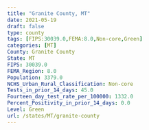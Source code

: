 ```yaml
---
title: "Granite County, MT"
date: 2021-05-19
draft: false
type: county
tags: [FIPS:30039.0,FEMA:8.0,Non-core,Green]
categories: [MT]
County: Granite County
State: MT
FIPS: 30039.0
FEMA_Region: 8.0
Population: 3379.0
NCHS_Urban_Rural_Classification: Non-core
Tests_in_prior_14_days: 45.0
Fourteen_day_test_rate_per_100000: 1332.0
Percent_Positivity_in_prior_14_days: 0.0
Level: Green
url: /states/MT/granite-county
---
```



